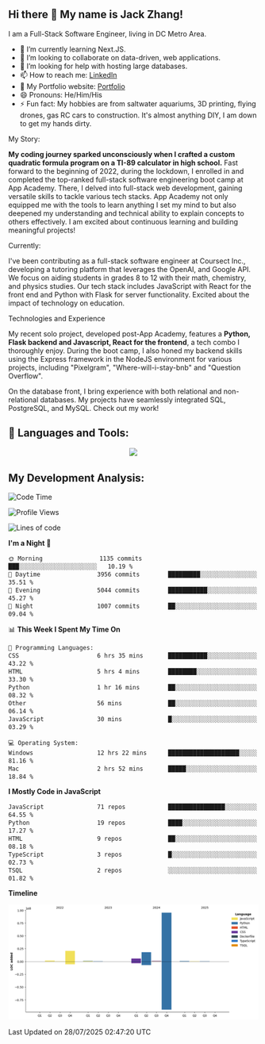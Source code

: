 
## Hi there 👋 My name is Jack Zhang!
I am a Full-Stack Software Engineer, living in DC Metro Area.

* 🌱 I’m currently learning Next.JS.
* 👯 I’m looking to collaborate on data-driven, web applications.
* 🤔 I’m looking for help with hosting large databases.
* 📫 How to reach me: [LinkedIn](https://www.linkedin.com/in/jack-zhang-1ba90929/)
* 🔭 My Portfolio website: [Portfolio](https://www.jackzhang.io)
* 😄 Pronouns: He/Him/His
* ⚡ Fun fact: My hobbies are from saltwater aquariums, 3D printing, flying drones, gas RC cars to construction. It's almost anything DIY, I am down to get my hands dirty.

My Story:

**My coding journey sparked unconsciously when I crafted a custom quadratic formula program on a TI-89 calculator in high school.** Fast forward to the beginning of 2022, during the lockdown, I enrolled in and completed the top-ranked full-stack software engineering boot camp at App Academy. There, I delved into full-stack web development, gaining versatile skills to tackle various tech stacks. App Academy not only equipped me with the tools to learn anything I set my mind to but also deepened my understanding and technical ability to explain concepts to others effectively. I am excited about continuous learning and building meaningful projects!

Currently:

I've been contributing as a full-stack software engineer at Coursect Inc., developing a tutoring platform that leverages the OpenAI, and Google API. We focus on aiding students in grades 8 to 12 with their math, chemistry, and physics studies. Our tech stack includes JavaScript with React for the front end and Python with Flask for server functionality. Excited about the impact of technology on education.

Technologies and Experience

My recent solo project, developed post-App Academy, features a **Python, Flask backend and Javascript, React for the frontend**, a tech combo I thoroughly enjoy. During the boot camp, I also honed my backend skills using the Express framework in the NodeJS environment for various projects, including "Pixelgram",  "Where-will-i-stay-bnb" and "Question Overflow".

On the database front, I bring experience with both relational and non-relational databases. My projects have seamlessly integrated SQL, PostgreSQL, and MySQL. Check out my work!


## 🧰 Languages and Tools:
<p align="center">
  <a href="https://skillicons.dev">
    <img src="https://skillicons.dev/icons?i=js,py,react,redux,html,css,flask,sequelize,express,npm,sqlite,postgres,github,postman,docker,nextjs,tailwind,gcp,ai" />
  </a>
</p>


## My Development Analysis:
<!--START_SECTION:waka-->
![Code Time](http://img.shields.io/badge/Code%20Time-1%2C838%20hrs%2033%20mins-blue)

![Profile Views](http://img.shields.io/badge/Profile%20Views-0-blue)

![Lines of code](https://img.shields.io/badge/From%20Hello%20World%20I%27ve%20Written-144.4%20million%20lines%20of%20code-blue)

**I'm a Night 🦉** 

```text
🌞 Morning                1135 commits        ███░░░░░░░░░░░░░░░░░░░░░░   10.19 % 
🌆 Daytime                3956 commits        █████████░░░░░░░░░░░░░░░░   35.51 % 
🌃 Evening                5044 commits        ███████████░░░░░░░░░░░░░░   45.27 % 
🌙 Night                  1007 commits        ██░░░░░░░░░░░░░░░░░░░░░░░   09.04 % 
```


📊 **This Week I Spent My Time On** 

```text
💬 Programming Languages: 
CSS                      6 hrs 35 mins       ███████████░░░░░░░░░░░░░░   43.22 % 
HTML                     5 hrs 4 mins        ████████░░░░░░░░░░░░░░░░░   33.30 % 
Python                   1 hr 16 mins        ██░░░░░░░░░░░░░░░░░░░░░░░   08.32 % 
Other                    56 mins             ██░░░░░░░░░░░░░░░░░░░░░░░   06.14 % 
JavaScript               30 mins             █░░░░░░░░░░░░░░░░░░░░░░░░   03.29 % 

💻 Operating System: 
Windows                  12 hrs 22 mins      ████████████████████░░░░░   81.16 % 
Mac                      2 hrs 52 mins       █████░░░░░░░░░░░░░░░░░░░░   18.84 % 
```

**I Mostly Code in JavaScript** 

```text
JavaScript               71 repos            ████████████████░░░░░░░░░   64.55 % 
Python                   19 repos            ████░░░░░░░░░░░░░░░░░░░░░   17.27 % 
HTML                     9 repos             ██░░░░░░░░░░░░░░░░░░░░░░░   08.18 % 
TypeScript               3 repos             █░░░░░░░░░░░░░░░░░░░░░░░░   02.73 % 
TSQL                     2 repos             ░░░░░░░░░░░░░░░░░░░░░░░░░   01.82 % 
```



**Timeline**

![Lines of Code chart](https://raw.githubusercontent.com/jzhang319/jzhang319/master/assets/bar_graph.png)


 Last Updated on 28/07/2025 02:47:20 UTC
<!--END_SECTION:waka-->
